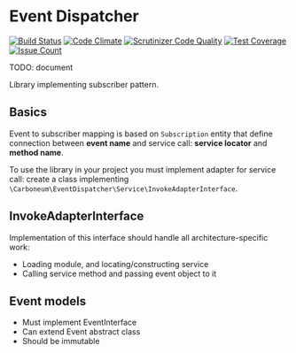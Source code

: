 Event Dispatcher
================

[![Build Status](https://travis-ci.org/Carboneum/event-dispatcher.svg?branch=master)](https://travis-ci.org/Carboneum/event-dispatcher)
[![Code Climate](https://codeclimate.com/github/Carboneum/event-dispatcher/badges/gpa.svg)](https://codeclimate.com/github/Carboneum/event-dispatcher)
[![Scrutinizer Code Quality](https://scrutinizer-ci.com/g/Carboneum/event-dispatcher/badges/quality-score.png?b=master)](https://scrutinizer-ci.com/g/Carboneum/event-dispatcher/?branch=master)
[![Test Coverage](https://codeclimate.com/github/Carboneum/event-dispatcher/badges/coverage.svg)](https://codeclimate.com/github/Carboneum/event-dispatcher/coverage)
[![Issue Count](https://codeclimate.com/github/Carboneum/event-dispatcher/badges/issue_count.svg)](https://codeclimate.com/github/Carboneum/event-dispatcher)

TODO: document

Library implementing subscriber pattern.

Basics
------

Event to subscriber mapping is based on ```Subscription``` entity that define connection between **event name**
and service call: **service locator** and **method name**.

To use the library in your project you must implement adapter for service call: create a class
implementing ```\Carboneum\EventDispatcher\Service\InvokeAdapterInterface```.

InvokeAdapterInterface
----------------------

Implementation of this interface should handle all architecture-specific work:
 - Loading module, and locating/constructing service
 - Calling service method and passing event object to it


Event models
------------

- Must implement EventInterface
- Can extend Event abstract class
- Should be immutable
